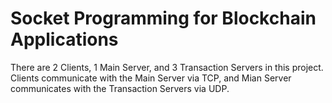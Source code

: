 # Socket Programming for Blockchain Applications
There are 2 Clients, 1 Main Server, and 3 Transaction Servers in this project. Clients communicate with the Main Server via TCP, and Mian Server communicates with the Transaction Servers via UDP.
